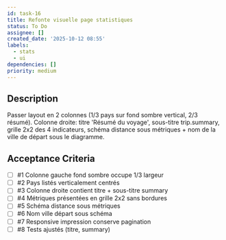 ```yaml
---
id: task-16
title: Refonte visuelle page statistiques
status: To Do
assignee: []
created_date: '2025-10-12 08:55'
labels:
  - stats
  - ui
dependencies: []
priority: medium
---
```


## Description

<!-- SECTION:DESCRIPTION:BEGIN -->
Passer layout en 2 colonnes (1/3 pays sur fond sombre vertical, 2/3 résumé). Colonne droite: titre 'Résumé du voyage', sous-titre trip.summary, grille 2x2 des 4 indicateurs, schéma distance sous métriques + nom de la ville de départ sous le diagramme.
<!-- SECTION:DESCRIPTION:END -->

## Acceptance Criteria
<!-- AC:BEGIN -->
- [ ] #1 Colonne gauche fond sombre occupe 1/3 largeur
- [ ] #2 Pays listés verticalement centrés
- [ ] #3 Colonne droite contient titre + sous-titre summary
- [ ] #4 Métriques présentées en grille 2x2 sans bordures
- [ ] #5 Schéma distance sous métriques
- [ ] #6 Nom ville départ sous schéma
- [ ] #7 Responsive impression conserve pagination
- [ ] #8 Tests ajustés (titre, summary)
<!-- AC:END -->
